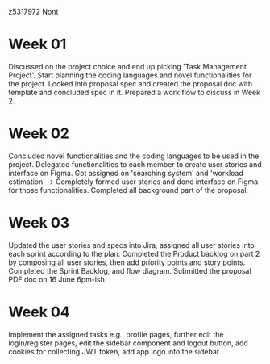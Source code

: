 z5317972 Nont
# Week 01
Discussed on the project choice and end up picking 'Task Management Project'. Start planning the coding languages and novel functionalities for the project.
Looked into proposal spec and created the proposal doc with template and concluded spec in it. Prepared a work flow to discuss in Week 2.
# Week 02
Concluded novel functionalities and the coding languages to be used in the project. Delegated functionalities to each member to create user stories and interface on Figma.
Got assigned on 'searching system' and 'workload estimation' -> Completely formed user stories and done interface on Figma for those functionalities.
Completed all background part of the proposal.
# Week 03
Updated the user stories and specs into Jira, assigned all user stories into each sprint according to the plan.
Completed the Product backlog on part 2 by composing all user stories, then add priority points and story points.
Completed the Sprint Backlog, and flow diagram.
Submitted the proposal PDF doc on 16 June 6pm-ish.
# Week 04
Implement the assigned tasks e.g., profile pages, further edit the login/register pages, edit the sidebar component and logout button, add cookies for collecting JWT token, add app logo into the sidebar